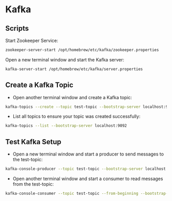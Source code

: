 # Kafka

## Scripts

Start Zookeeper Service:

```bash
zookeeper-server-start /opt/homebrew/etc/kafka/zookeeper.properties
```

Open a new terminal window and start the Kafka server:

```bash
kafka-server-start /opt/homebrew/etc/kafka/server.properties
```

## Create a Kafka Topic

- Open another terminal window and create a Kafka topic:

```bash
kafka-topics --create --topic test-topic --bootstrap-server localhost:9092 --replication-factor 1 --partitions 1
```

- List all topics to ensure your topic was created successfully:

```bash
kafka-topics --list --bootstrap-server localhost:9092
```

## Test Kafka Setup

- Open a new terminal window and start a producer to send messages to the test-topic:

```bash
kafka-console-producer --topic test-topic --bootstrap-server localhost:9092
```

- Open another terminal window and start a consumer to read messages from the test-topic:

```bash
kafka-console-consumer --topic test-topic --from-beginning --bootstrap-server localhost:9092
```
